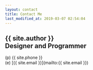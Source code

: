 ```yaml
---
layout: contact
title: Contact Me
last_modified_at: 2019-03-07 02:54:04
---
```

## {{ site.author }} <br> Designer and Programmer
  
(p) {{ site.phone }}  
(e) [{{ site.email }}](mailto:{{ site.email }})
